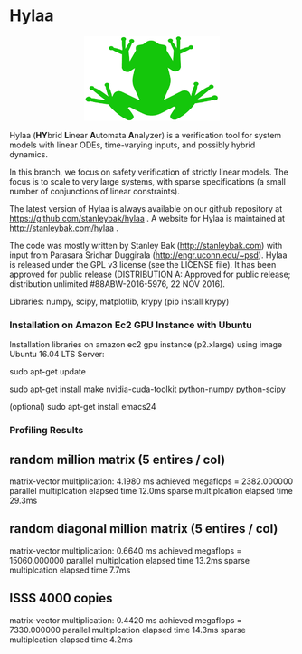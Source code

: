 # Hylaa #

<p align="center"> <img src="hylaa_logo_small.png" alt="Hylaa Logo"/> </p>

Hylaa (**HY**brid **L**inear **A**utomata **A**nalyzer) is a verification tool for system models with linear ODEs, time-varying inputs, and possibly hybrid dynamics. 

In this branch, we focus on safety verification of strictly linear models. The focus is to scale to very large systems, with sparse specifications (a small number of conjunctions of linear constraints).

The latest version of Hylaa is always available on our github repository at https://github.com/stanleybak/hylaa . A website for Hylaa is maintained at http://stanleybak.com/hylaa .

The code was mostly written by Stanley Bak (http://stanleybak.com) with input from Parasara Sridhar Duggirala (http://engr.uconn.edu/~psd). Hylaa is released under the GPL v3 license (see the LICENSE file). It has been approved for public release (DISTRIBUTION A: Approved for public release; distribution unlimited #88ABW-2016-5976, 22 NOV 2016).


Libraries: numpy, scipy, matplotlib, krypy (pip install krypy)

### Installation on Amazon Ec2 GPU Instance with Ubuntu ###
Installation libraries on amazon ec2 gpu instance (p2.xlarge) using image Ubuntu 16.04 LTS Server:

sudo apt-get update

sudo apt-get install make nvidia-cuda-toolkit python-numpy python-scipy

(optional) sudo apt-get install emacs24

### Profiling Results ###

## random million matrix (5 entires / col) ##

matrix-vector multiplication: 4.1980 ms
achieved megaflops = 2382.000000
parallel multiplcation elapsed time 12.0ms
sparse multiplcation elapsed time 29.3ms


## random diagonal million matrix (5 entires / col) ##

matrix-vector multiplication: 0.6640 ms
achieved megaflops = 15060.000000
parallel multiplcation elapsed time 13.2ms
sparse multiplcation elapsed time 7.7ms


## ISSS 4000 copies ##
matrix-vector multiplication: 0.4420 ms
achieved megaflops = 7330.000000
parallel multiplcation elapsed time 14.3ms
sparse multiplcation elapsed time 4.2ms



